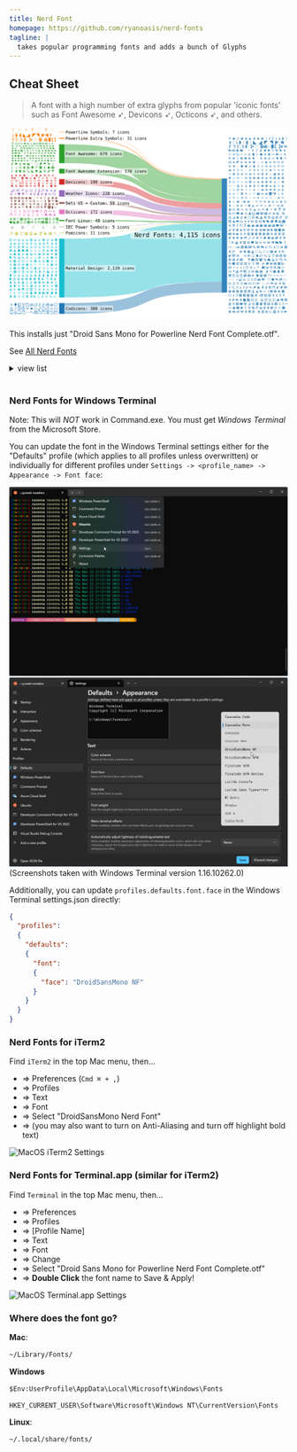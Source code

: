 ```yaml
---
title: Nerd Font
homepage: https://github.com/ryanoasis/nerd-fonts
tagline: |
  takes popular programming fonts and adds a bunch of Glyphs
---
```


## Cheat Sheet

> A font with a high number of extra glyphs from popular 'iconic fonts' such as
> Font Awesome ➶, Devicons ➶, Octicons ➶, and others.

![](https://github.com/ryanoasis/nerd-fonts/raw/v2.3.3/images/sankey-glyphs-combined-diagram.svg)

This installs just "Droid Sans Mono for Powerline Nerd Font Complete.otf".

See [All Nerd Fonts](https://www.nerdfonts.com/font-downloads)

<details>
<summary>
view list
</summary>

- [3270 Nerd Font](https://github.com/ryanoasis/nerd-fonts/blob/v2.3.3/patched-fonts/3270)
- [Agave](https://github.com/ryanoasis/nerd-fonts/blob/v2.3.3/patched-fonts/Agave)
- [Anonymice Nerd Font](https://github.com/ryanoasis/nerd-fonts/blob/v2.3.3/patched-fonts/AnonymousPro)
- [Arimo](https://github.com/ryanoasis/nerd-fonts/blob/v2.3.3/patched-fonts/Arimo)
- [Aurulent Sans Mono Nerd Font](https://github.com/ryanoasis/nerd-fonts/blob/v2.3.3/patched-fonts/AurulentSansMono)
- [BigBlueTerminal](https://github.com/ryanoasis/nerd-fonts/blob/v2.3.3/patched-fonts/BigBlueTerminal)
- [Bitstream Vera Sans Mono Nerd Font](https://github.com/ryanoasis/nerd-fonts/blob/v2.3.3/patched-fonts/BitstreamVeraSansMono)
- [Blex\*](https://github.com/ryanoasis/nerd-fonts/blob/v2.3.3/patched-fonts/IBMPlexMono)
- [Caskaydia Cove Nerd Font\*](https://github.com/ryanoasis/nerd-fonts/blob/v2.3.3/patched-fonts/CascadiaCode)
- [Code New Roman Nerd Font](https://github.com/ryanoasis/nerd-fonts/blob/v2.3.3/patched-fonts/CodeNewRoman)
- [Cousine Nerd Font](https://github.com/ryanoasis/nerd-fonts/blob/v2.3.3/patched-fonts/Cousine)
- [DaddyTimeMono](https://github.com/ryanoasis/nerd-fonts/blob/v2.3.3/patched-fonts/DaddyTimeMono)
- [DejaVu Sans Mono Nerd Font](https://github.com/ryanoasis/nerd-fonts/blob/v2.3.3/patched-fonts/DejaVuSansMono)
- [Droid Sans Mono Nerd Font](https://github.com/ryanoasis/nerd-fonts/blob/v2.3.3/patched-fonts/DroidSansMono)
- [Fantasque Sans Nerd Font](https://github.com/ryanoasis/nerd-fonts/blob/v2.3.3/patched-fonts/FantasqueSansMono)
- [Fira Code Nerd Font](https://github.com/ryanoasis/nerd-fonts/blob/v2.3.3/patched-fonts/FiraCode)
- [Fira Mono Nerd Font](https://github.com/ryanoasis/nerd-fonts/blob/v2.3.3/patched-fonts/FiraMono)
- [Go Mono Nerd Font](https://github.com/ryanoasis/nerd-fonts/blob/v2.3.3/patched-fonts/Go-Mono)
- [Gohu Nerd Font](https://github.com/ryanoasis/nerd-fonts/blob/v2.3.3/patched-fonts/Gohu)
- [Hack Nerd Font](https://github.com/ryanoasis/nerd-fonts/blob/v2.3.3/patched-fonts/Hack)
- [Hasklug Nerd Font\*](https://github.com/ryanoasis/nerd-fonts/blob/v2.3.3/patched-fonts/Hasklig)
- [Heavy Data Mono Nerd Font](https://github.com/ryanoasis/nerd-fonts/blob/v2.3.3/patched-fonts/HeavyData)
- [Hermut Nerd Font](https://github.com/ryanoasis/nerd-fonts/blob/v2.3.3/patched-fonts/Hermit)
- [iM-Writing\*](https://github.com/ryanoasis/nerd-fonts/blob/v2.3.3/patched-fonts/iA-Writer)
- [Inconsolata Nerd Font](https://github.com/ryanoasis/nerd-fonts/blob/v2.3.3/patched-fonts/Inconsolata)
- [Inconsolata Go Nerd Font](https://github.com/ryanoasis/nerd-fonts/blob/v2.3.3/patched-fonts/InconsolataGo)
- [Inconsolata LGC Nerd Font](https://github.com/ryanoasis/nerd-fonts/blob/v2.3.3/patched-fonts/InconsolataLGC)
- [Iosevka Nerd Font](https://github.com/ryanoasis/nerd-fonts/blob/v2.3.3/patched-fonts/Iosevka)
- [JetBrains Mono](https://github.com/ryanoasis/nerd-fonts/blob/v2.3.3/patched-fonts/JetBrainsMono)
- [Lekton Nerd Font](https://github.com/ryanoasis/nerd-fonts/blob/v2.3.3/patched-fonts/Lekton)
- [Literation Mono Nerd Font\*](https://github.com/ryanoasis/nerd-fonts/blob/v2.3.3/patched-fonts/LiberationMono)
- [Meslo Nerd Font](https://github.com/ryanoasis/nerd-fonts/blob/v2.3.3/patched-fonts/Meslo)
- [Monofur Nerd Font](https://github.com/ryanoasis/nerd-fonts/blob/v2.3.3/patched-fonts/Monofur)
- [Monoid Nerd Font](https://github.com/ryanoasis/nerd-fonts/blob/v2.3.3/patched-fonts/Monoid)
- [Mononoki Nerd Font](https://github.com/ryanoasis/nerd-fonts/blob/v2.3.3/patched-fonts/Mononoki)
- [M+ (MPlus) Nerd Font](https://github.com/ryanoasis/nerd-fonts/blob/v2.3.3/patched-fonts/MPlus)
- [Noto](https://github.com/ryanoasis/nerd-fonts/blob/v2.3.3/patched-fonts/Noto)
- [OpenDyslexic](https://github.com/ryanoasis/nerd-fonts/blob/v2.3.3/patched-fonts/OpenDyslexic)
- [Overpass](https://github.com/ryanoasis/nerd-fonts/blob/v2.3.3/patched-fonts/Overpass)
- [ProFont (Windows tweaked) Nerd Font](https://github.com/ryanoasis/nerd-fonts/blob/v2.3.3/patched-fonts/ProFont)
- [ProFont (x11) Nerd Font](https://github.com/ryanoasis/nerd-fonts/blob/v2.3.3/patched-fonts/ProFont)
- [ProggyClean Nerd Font](https://github.com/ryanoasis/nerd-fonts/blob/v2.3.3/patched-fonts/ProggyClean)
- [Roboto Mono](https://github.com/ryanoasis/nerd-fonts/blob/v2.3.3/patched-fonts/RobotoMono)
- [Sauce Code Nerd Font](https://github.com/ryanoasis/nerd-fonts/blob/v2.3.3/patched-fonts/SourceCodePro)
- [Shure Tech Mono Nerd Font\*](https://github.com/ryanoasis/nerd-fonts/blob/v2.3.3/patched-fonts/ShareTechMono)
- [Space Mono Nerd Font](https://github.com/ryanoasis/nerd-fonts/blob/v2.3.3/patched-fonts/SpaceMono)
- [Terminess Nerd Font\*](https://github.com/ryanoasis/nerd-fonts/blob/v2.3.3/patched-fonts/Terminus)
- [Tinos](https://github.com/ryanoasis/nerd-fonts/blob/v2.3.3/patched-fonts/Tinos)
- [Ubuntu Nerd Font](https://github.com/ryanoasis/nerd-fonts/blob/v2.3.3/patched-fonts/Ubuntu)
- [Ubuntu Mono Nerd Font](https://github.com/ryanoasis/nerd-fonts/blob/v2.3.3/patched-fonts/UbuntuMono)
- [Victor Mono](https://github.com/ryanoasis/nerd-fonts/blob/v2.3.3/patched-fonts/VictorMono)

<!--
// https://github.com/ryanoasis/nerd-fonts
var list = [];
$$('table tr td:first-child').forEach(function (el) {
  list.push('[' + el.innerText + '](' + el.querySelector('[href]').href + ')')
});
console.log(list.join('\n  -'));
-->

</details>

<br/>

### Nerd Fonts for Windows Terminal

Note: This will _NOT_ work in Command.exe. You must get _Windows Terminal_ from
the Microsoft Store.

You can update the font in the Windows Terminal settings either for the "Defaults" profile (which applies to all profiles unless overwritten) or individually for different profiles under `Settings -> <profile_name> -> Appearance -> Font face`:

![Windows Terminal Settings](windows-terminal-settings-01.png 'Opening Settings in Windows Terminal')
![Windows Terminal Settings](windows-terminal-settings-02.png 'Setting Nerd Font in Windows Terminal Defaults profile')
(Screenshots taken with Windows Terminal version 1.16.10262.0)

Additionally, you can update `profiles.defaults.font.face` in the Windows Terminal settings.json directly:

```json
{
  "profiles": 
  {
    "defaults": 
    {
      "font": 
      {
        "face": "DroidSansMono NF"
      }
    }
  }
}
```

### Nerd Fonts for iTerm2

Find `iTerm2` in the top Mac menu, then...

- => Preferences (`Cmd ⌘ + ,`)
- => Profiles
- => Text
- => Font
- => Select "DroidSansMono Nerd Font"
- => (you may also want to turn on Anti-Aliasing and turn off highlight bold
  text)

![MacOS iTerm2 Settings](https://i.imgur.com/OUSOEIA.png 'how to select The Nerd Font in Terminal.app')

### Nerd Fonts for Terminal.app (similar for iTerm2)

Find `Terminal` in the top Mac menu, then...

- => Preferences
- => Profiles
- => [Profile Name]
- => Text
- => Font
- => Change
- => Select "Droid Sans Mono for Powerline Nerd Font Complete.otf"
- => **Double Click** the font name to Save & Apply!

![MacOS Terminal.app Settings](https://i.imgur.com/zNrfJBa.png 'how to select The Nerd Font in Terminal.app')

### Where does the font go?

**Mac**:

```sh
~/Library/Fonts/
```

**Windows**

```pwsh
$Env:UserProfile\AppData\Local\Microsoft\Windows\Fonts
```

```reg
HKEY_CURRENT_USER\Software\Microsoft\Windows NT\CurrentVersion\Fonts
```

**Linux**:

```sh
~/.local/share/fonts/
```
